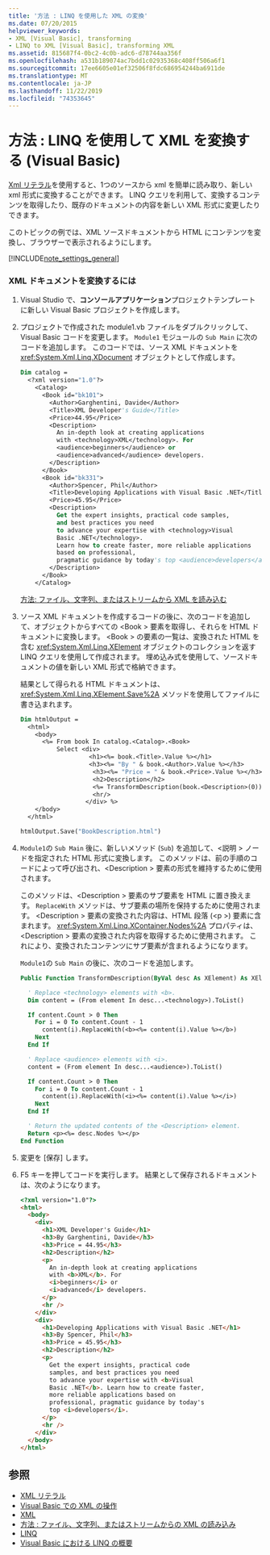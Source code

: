 ```yaml
---
title: '方法 : LINQ を使用した XML の変換'
ms.date: 07/20/2015
helpviewer_keywords:
- XML [Visual Basic], transforming
- LINQ to XML [Visual Basic], transforming XML
ms.assetid: 815687f4-0bc2-4c0b-adc6-d78744aa356f
ms.openlocfilehash: a531b189074ac7bdd1c02935368c408ff506a6f1
ms.sourcegitcommit: 17ee6605e01ef32506f8fdc686954244ba6911de
ms.translationtype: MT
ms.contentlocale: ja-JP
ms.lasthandoff: 11/22/2019
ms.locfileid: "74353645"
---
```

# <a name="how-to-transform-xml-by-using-linq-visual-basic"></a>方法 : LINQ を使用して XML を変換する (Visual Basic)

[Xml リテラル](../../../../visual-basic/language-reference/xml-literals/index.md)を使用すると、1つのソースから xml を簡単に読み取り、新しい xml 形式に変換することができます。 LINQ クエリを利用して、変換するコンテンツを取得したり、既存のドキュメントの内容を新しい XML 形式に変更したりできます。

このトピックの例では、XML ソースドキュメントから HTML にコンテンツを変換し、ブラウザーで表示されるようにします。

[!INCLUDE[note_settings_general](~/includes/note-settings-general-md.md)]

### <a name="to-transform-an-xml-document"></a>XML ドキュメントを変換するには

1. Visual Studio で、**コンソールアプリケーション**プロジェクトテンプレートに新しい Visual Basic プロジェクトを作成します。

2. プロジェクトで作成された module1.vb ファイルをダブルクリックして、Visual Basic コードを変更します。 `Module1` モジュールの `Sub Main` に次のコードを追加します。 このコードでは、ソース XML ドキュメントを <xref:System.Xml.Linq.XDocument> オブジェクトとして作成します。

    ```vb
    Dim catalog =
      <?xml version="1.0"?>
        <Catalog>
          <Book id="bk101">
            <Author>Garghentini, Davide</Author>
            <Title>XML Developer's Guide</Title>
            <Price>44.95</Price>
            <Description>
              An in-depth look at creating applications
              with <technology>XML</technology>. For
              <audience>beginners</audience> or
              <audience>advanced</audience> developers.
            </Description>
          </Book>
          <Book id="bk331">
            <Author>Spencer, Phil</Author>
            <Title>Developing Applications with Visual Basic .NET</Title>
            <Price>45.95</Price>
            <Description>
              Get the expert insights, practical code samples,
              and best practices you need
              to advance your expertise with <technology>Visual
              Basic .NET</technology>.
              Learn how to create faster, more reliable applications
              based on professional,
              pragmatic guidance by today's top <audience>developers</audience>.
            </Description>
          </Book>
        </Catalog>
    ```

     [方法: ファイル、文字列、またはストリームから XML を読み込む](../../../../visual-basic/programming-guide/language-features/xml/how-to-load-xml-from-a-file-string-or-stream.md)

3. ソース XML ドキュメントを作成するコードの後に、次のコードを追加して、オブジェクトからすべての \<Book > 要素を取得し、それらを HTML ドキュメントに変換します。 \<Book > の要素の一覧は、変換された HTML を含む <xref:System.Xml.Linq.XElement> オブジェクトのコレクションを返す LINQ クエリを使用して作成されます。 埋め込み式を使用して、ソースドキュメントの値を新しい XML 形式で格納できます。

     結果として得られる HTML ドキュメントは、<xref:System.Xml.Linq.XElement.Save%2A> メソッドを使用してファイルに書き込まれます。

    ```vb
    Dim htmlOutput =
      <html>
        <body>
          <%= From book In catalog.<Catalog>.<Book>
              Select <div>
                       <h1><%= book.<Title>.Value %></h1>
                       <h3><%= "By " & book.<Author>.Value %></h3>
                        <h3><%= "Price = " & book.<Price>.Value %></h3>
                        <h2>Description</h2>
                        <%= TransformDescription(book.<Description>(0)) %>
                        <hr/>
                      </div> %>
        </body>
      </html>

    htmlOutput.Save("BookDescription.html")
    ```

4. `Module1`の `Sub Main` 後に、新しいメソッド (`Sub`) を追加して、\<説明 > ノードを指定された HTML 形式に変換します。 このメソッドは、前の手順のコードによって呼び出され、\<Description > 要素の形式を維持するために使用されます。

     このメソッドは、\<Description > 要素のサブ要素を HTML に置き換えます。 `ReplaceWith` メソッドは、サブ要素の場所を保持するために使用されます。 \<Description > 要素の変換された内容は、HTML 段落 (\<p >) 要素に含まれます。 <xref:System.Xml.Linq.XContainer.Nodes%2A> プロパティは、\<Description > 要素の変換された内容を取得するために使用されます。 これにより、変換されたコンテンツにサブ要素が含まれるようになります。

     `Module1`の `Sub Main` の後に、次のコードを追加します。

    ```vb
    Public Function TransformDescription(ByVal desc As XElement) As XElement

      ' Replace <technology> elements with <b>.
      Dim content = (From element In desc...<technology>).ToList()

      If content.Count > 0 Then
        For i = 0 To content.Count - 1
          content(i).ReplaceWith(<b><%= content(i).Value %></b>)
        Next
      End If

      ' Replace <audience> elements with <i>.
      content = (From element In desc...<audience>).ToList()

      If content.Count > 0 Then
        For i = 0 To content.Count - 1
          content(i).ReplaceWith(<i><%= content(i).Value %></i>)
        Next
      End If

      ' Return the updated contents of the <Description> element.
      Return <p><%= desc.Nodes %></p>
    End Function
    ```

5. 変更を [保存] します。

6. F5 キーを押してコードを実行します。 結果として保存されるドキュメントは、次のようになります。

    ```html
    <?xml version="1.0"?>
    <html>
      <body>
        <div>
          <h1>XML Developer's Guide</h1>
          <h3>By Garghentini, Davide</h3>
          <h3>Price = 44.95</h3>
          <h2>Description</h2>
          <p>
            An in-depth look at creating applications
            with <b>XML</b>. For
            <i>beginners</i> or
            <i>advanced</i> developers.
          </p>
          <hr />
        </div>
        <div>
          <h1>Developing Applications with Visual Basic .NET</h1>
          <h3>By Spencer, Phil</h3>
          <h3>Price = 45.95</h3>
          <h2>Description</h2>
          <p>
            Get the expert insights, practical code
            samples, and best practices you need
            to advance your expertise with <b>Visual
            Basic .NET</b>. Learn how to create faster,
            more reliable applications based on
            professional, pragmatic guidance by today's
            top <i>developers</i>.
          </p>
          <hr />
        </div>
      </body>
    </html>
    ```

## <a name="see-also"></a>参照

- [XML リテラル](../../../../visual-basic/language-reference/xml-literals/index.md)
- [Visual Basic での XML の操作](../../../../visual-basic/programming-guide/language-features/xml/manipulating-xml.md)
- [XML](../../../../visual-basic/programming-guide/language-features/xml/index.md)
- [方法 : ファイル、文字列、またはストリームからの XML の読み込み](../../../../visual-basic/programming-guide/language-features/xml/how-to-load-xml-from-a-file-string-or-stream.md)
- [LINQ](../../../../visual-basic/programming-guide/language-features/linq/index.md)
- [Visual Basic における LINQ の概要](../../../../visual-basic/programming-guide/language-features/linq/introduction-to-linq.md)
